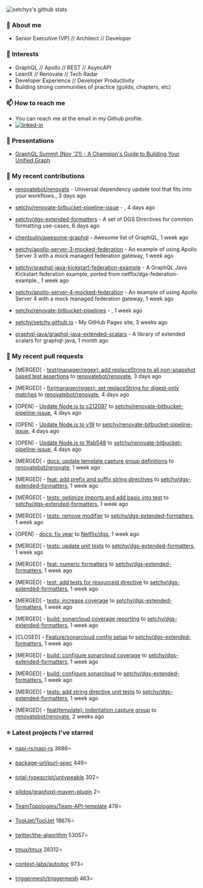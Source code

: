 <p align="left">
  <img src="https://github-readme-stats.vercel.app/api?username=setchy&show_icons=true&theme=algolia&count_private=true" alt="setchys's github stats">
</p>

### 📖 About me

- Senior Executive (VP) // Architect // Developer

### 🔭 Interests

- GraphQL // Apollo // REST // AsyncAPI
- LeanIX // Renovate // Tech Radar
- Developer Experience // Developer Productivity
- Building strong communities of practice (guilds, chapters, etc)

### 📫 How to reach me

- You can reach me at the email in my Github profile.
- [<img alt="linked-in" src="https://img.shields.io/badge/linkedin-%230077B5.svg?&style=for-the-badge&logo=linkedin&logoColor=white" />](https://www.linkedin.com/in/adamsetch)

### 🎤 Presentations

- [GraphQL Summit (Nov '21) - A Champion's Guide to Building Your Unified Graph](https://www.apollographql.com/events/roundtable/graphql-summit-november-2021/a-champions-guide-to-building-your-unified-graph)

### 🚀 My recent contributions



- [renovatebot/renovate](https://github.com/renovatebot/renovate) - Universal dependency update tool that fits into your workflows., 3 days ago

- [setchy/renovate-bitbucket-pipeline-issue](https://github.com/setchy/renovate-bitbucket-pipeline-issue) - , 4 days ago

- [setchy/dgs-extended-formatters](https://github.com/setchy/dgs-extended-formatters) - A set of DGS Directives for common formatting use-cases, 6 days ago

- [chentsulin/awesome-graphql](https://github.com/chentsulin/awesome-graphql) - Awesome list of GraphQL, 1 week ago

- [setchy/apollo-server-3-mocked-federation](https://github.com/setchy/apollo-server-3-mocked-federation) - An example of using Apollo Server 3 with a mock managed federation gateway, 1 week ago

- [setchy/graphql-java-kickstart-federation-example](https://github.com/setchy/graphql-java-kickstart-federation-example) - A GraphQL Java Kickstart federation example, ported from netflix/dgs-federation-example., 1 week ago

- [setchy/apollo-server-4-mocked-federation](https://github.com/setchy/apollo-server-4-mocked-federation) - An example of using Apollo Server 4 with a mock managed federation gateway, 1 week ago

- [setchy/renovate-bitbucket-pipelines](https://github.com/setchy/renovate-bitbucket-pipelines) - , 1 week ago

- [setchy/setchy.github.io](https://github.com/setchy/setchy.github.io) - My GitHub Pages site, 3 weeks ago

- [graphql-java/graphql-java-extended-scalars](https://github.com/graphql-java/graphql-java-extended-scalars) - A library of extended scalars for graphql-java, 1 month ago

### 🎉 My recent pull requests



- [MERGED] - [test(manager/regex): add replaceString to all non-snapshot based test assertions](https://github.com/renovatebot/renovate/pull/21380) to [renovatebot/renovate](https://github.com/renovatebot/renovate), 3 days ago

- [MERGED] - [fix(manager/regex): set replaceString for digest-only matches](https://github.com/renovatebot/renovate/pull/21370) to [renovatebot/renovate](https://github.com/renovatebot/renovate), 4 days ago

- [OPEN] - [Update Node.js to c212097](https://github.com/setchy/renovate-bitbucket-pipeline-issue/pull/7) to [setchy/renovate-bitbucket-pipeline-issue](https://github.com/setchy/renovate-bitbucket-pipeline-issue), 4 days ago

- [OPEN] - [Update Node.js to v19](https://github.com/setchy/renovate-bitbucket-pipeline-issue/pull/6) to [setchy/renovate-bitbucket-pipeline-issue](https://github.com/setchy/renovate-bitbucket-pipeline-issue), 4 days ago

- [OPEN] - [Update Node.js to 1fab548](https://github.com/setchy/renovate-bitbucket-pipeline-issue/pull/5) to [setchy/renovate-bitbucket-pipeline-issue](https://github.com/setchy/renovate-bitbucket-pipeline-issue), 4 days ago

- [MERGED] - [docs: update template capture group definitions](https://github.com/renovatebot/renovate/pull/21311) to [renovatebot/renovate](https://github.com/renovatebot/renovate), 1 week ago

- [MERGED] - [feat: add prefix and suffix string directives](https://github.com/setchy/dgs-extended-formatters/pull/90) to [setchy/dgs-extended-formatters](https://github.com/setchy/dgs-extended-formatters), 1 week ago

- [MERGED] - [tests: optimize imports and add basic intg test](https://github.com/setchy/dgs-extended-formatters/pull/89) to [setchy/dgs-extended-formatters](https://github.com/setchy/dgs-extended-formatters), 1 week ago

- [MERGED] - [tests: remove modifier](https://github.com/setchy/dgs-extended-formatters/pull/87) to [setchy/dgs-extended-formatters](https://github.com/setchy/dgs-extended-formatters), 1 week ago

- [OPEN] - [docs: fix year](https://github.com/Netflix/dgs/pull/132) to [Netflix/dgs](https://github.com/Netflix/dgs), 1 week ago

- [MERGED] - [tests: update unit tests](https://github.com/setchy/dgs-extended-formatters/pull/85) to [setchy/dgs-extended-formatters](https://github.com/setchy/dgs-extended-formatters), 1 week ago

- [MERGED] - [feat: numeric formatters](https://github.com/setchy/dgs-extended-formatters/pull/84) to [setchy/dgs-extended-formatters](https://github.com/setchy/dgs-extended-formatters), 1 week ago

- [MERGED] - [test: add tests for resourceid directive](https://github.com/setchy/dgs-extended-formatters/pull/81) to [setchy/dgs-extended-formatters](https://github.com/setchy/dgs-extended-formatters), 1 week ago

- [MERGED] - [tests: increase coverage](https://github.com/setchy/dgs-extended-formatters/pull/80) to [setchy/dgs-extended-formatters](https://github.com/setchy/dgs-extended-formatters), 1 week ago

- [MERGED] - [build: sonarcloud coverage reporting](https://github.com/setchy/dgs-extended-formatters/pull/79) to [setchy/dgs-extended-formatters](https://github.com/setchy/dgs-extended-formatters), 1 week ago

- [CLOSED] - [Feature/sonarcloud config setup](https://github.com/setchy/dgs-extended-formatters/pull/78) to [setchy/dgs-extended-formatters](https://github.com/setchy/dgs-extended-formatters), 1 week ago

- [MERGED] - [build: configure sonarcloud coverage](https://github.com/setchy/dgs-extended-formatters/pull/76) to [setchy/dgs-extended-formatters](https://github.com/setchy/dgs-extended-formatters), 1 week ago

- [MERGED] - [build: configure sonarcloud](https://github.com/setchy/dgs-extended-formatters/pull/75) to [setchy/dgs-extended-formatters](https://github.com/setchy/dgs-extended-formatters), 1 week ago

- [MERGED] - [tests: add string directive unit tests](https://github.com/setchy/dgs-extended-formatters/pull/74) to [setchy/dgs-extended-formatters](https://github.com/setchy/dgs-extended-formatters), 1 week ago

- [MERGED] - [feat(template): indentation capture group](https://github.com/renovatebot/renovate/pull/21193) to [renovatebot/renovate](https://github.com/renovatebot/renovate), 2 weeks ago

### ⭐ Latest projects I've starred



- [napi-rs/napi-rs](https://github.com/napi-rs/napi-rs) 3686⭐

- [package-url/purl-spec](https://github.com/package-url/purl-spec) 449⭐

- [total-typescript/untypeable](https://github.com/total-typescript/untypeable) 302⭐

- [silidos/graphqxl-maven-plugin](https://github.com/silidos/graphqxl-maven-plugin) 2⭐

- [TeamTopologies/Team-API-template](https://github.com/TeamTopologies/Team-API-template) 478⭐

- [ToolJet/ToolJet](https://github.com/ToolJet/ToolJet) 18676⭐

- [twitter/the-algorithm](https://github.com/twitter/the-algorithm) 53057⭐

- [tmux/tmux](https://github.com/tmux/tmux) 28312⭐

- [context-labs/autodoc](https://github.com/context-labs/autodoc) 973⭐

- [triggermesh/triggermesh](https://github.com/triggermesh/triggermesh) 463⭐


